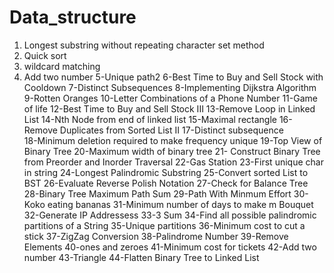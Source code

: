 # Data_structure
1. Longest substring without repeating character set method
2. Quick sort
3. wildcard matching
4. Add two number
5-Unique path2
6-Best Time to Buy and Sell Stock with Cooldown
7-Distinct Subsequences
8-Implementing Dijkstra Algorithm
9-Rotten Oranges
10-Letter Combinations of a Phone Number
11-Game of life
12-Best Time to Buy and Sell Stock III
13-Remove Loop in Linked List
14-Nth Node from end of linked list
15-Maximal rectangle
16-Remove Duplicates from Sorted List II
17-Distinct subsequence  
18-Minimum deletion required to make frequency unique
19-Top View of Binary Tree
20-Maximum width of binary tree
21- Construct Binary Tree from Preorder and Inorder Traversal
22-Gas Station
23-First unique char in string
24-Longest Palindromic Substring
25-Convert sorted List to BST
26-Evaluate Reverse Polish Notation
27-Check for Balance Tree 
28-Binary Tree Maximum Path Sum
29-Path With Minmum Effort
30-Koko eating bananas
31-Minimum number of days to make m Bouquet
32-Generate IP Addressess
33-3 Sum
34-Find all possible palindromic partitions of a String
35-Unique partitions
36-Minimum cost to cut a stick
37-ZigZag Conversion
38-Palindrome Number
39-Remove Elements
40-ones and zeroes
41-Minimum cost for tickets
42-Add two number
43-Triangle
44-Flatten Binary Tree to Linked List
